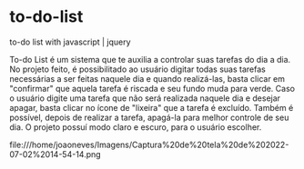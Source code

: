 # to-do-list
to-do list with javascript | jquery


To-do List é um sistema que te auxilia a controlar suas tarefas do dia a dia. No projeto feito, é possibilitado ao usuário digitar todas suas tarefas necessárias a ser feitas naquele dia e quando realizá-las, basta clicar em "confirmar" que aquela tarefa é riscada e seu fundo muda para verde. 
Caso o usuário digite uma tarefa que não será realizada naquele dia e desejar apagar, basta clicar no ícone de "lixeira" que a tarefa é excluído. Também é possível, depois de realizar a tarefa, apagá-la para melhor controle de seu dia.
O projeto possuí modo claro e escuro, para o usuário escolher. 

 file:///home/joaoneves/Imagens/Captura%20de%20tela%20de%202022-07-02%2014-54-14.png
